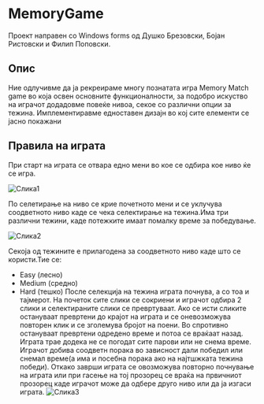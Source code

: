 # MemoryGame
Проект направен со Windows forms од Душко Брезовски, Бојан Ристовски и Филип Поповски.

## Опис
Ние одлучивме да ја рекреираме многу познатата игра Memory Match game во која освен основните функционалности, за подобро искуство на играчот додадовме повеќе нивоа, секое со различни опции за тежина. Имплементиравме едноставен дизајн во кој сите елементи се јасно покажани

## Правила на играта
При старт на играта се отвара едно мени во кое се одбира кое ниво ќе се игра.


![Слика1](https://i.imgur.com/SuYnDLB.png)


По селетирање на ниво се крие почетното мени и се уклучува соодветното ниво каде се чека селектирање на тежина.Има три различни тежини, каде потежките имаат помалку време за победување.

![Слика2](https://i.imgur.com/QQqowXY.png)


Секоја од тежините е прилагодена за соодветното ниво каде што се користи.Тие се:
* Easy (лесно)
* Medium (средно)
* Hard (тешко)
После селекција на тежина играта почнува, а со тоа и тајмерот. На почеток сите слики се сокриени и играчот одбира 2 слики и селектираните слики се превртуваат. Ако се исти сликите остануваат превртени до крајот на играта и се оневозможува повторен клик и се зголемува бројот на поени. Во спротивно остануваат превртени одредено време и потоа се враќаат назад.
Играта трае додека не се погодат сите парови или не снема време. Играчот добива соодветн порака во зависност дали победил или снемал време(а има и посебна порака ако на најтшжката тежина победи). Откако заврши играта се овозможува повторно почнување на играта или при гасење на тој прозорец се враќа на првичниот прозорец каде играчот може да одбере друго ниво или да ја изгаси играта. 
![Слика3](https://imgur.com/qHUZZyB)
